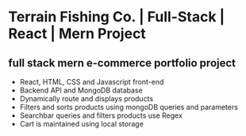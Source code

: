 <H1>Terrain Fishing Co. | Full-Stack | React | Mern Project</H1>
<h2>full stack mern e-commerce portfolio project</h2>

<ul>
 <li>React, HTML, CSS and Javascript front-end</li>
 <li>Backend API and MongoDB database</li>
 <li>Dynamically route and displays products</li>
 <li>Filters and sorts products using mongoDB queries and parameters</li>
 <li>Searchbar queries and filters products use Regex</li>
 <li>Cart is maintained using local storage </li>

</ul>

